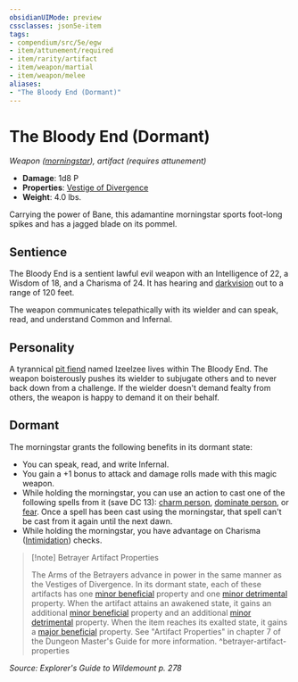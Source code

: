 ```yaml
---
obsidianUIMode: preview
cssclasses: json5e-item
tags:
- compendium/src/5e/egw
- item/attunement/required
- item/rarity/artifact
- item/weapon/martial
- item/weapon/melee
aliases: 
- "The Bloody End (Dormant)"
---
```

# The Bloody End (Dormant)
*Weapon ([morningstar](Mechanics/items/morningstar.md)), artifact (requires attunement)*  

- **Damage**: 1d8 P
- **Properties**: [Vestige of Divergence](Mechanics/Rules/item-properties.md#Vestige%20of%20Divergence)
- **Weight**: 4.0 lbs.

Carrying the power of Bane, this adamantine morningstar sports foot-long spikes and has a jagged blade on its pommel.

## Sentience

The Bloody End is a sentient lawful evil weapon with an Intelligence of 22, a Wisdom of 18, and a Charisma of 24. It has hearing and [darkvision](Mechanics/Rules/senses.md#Darkvision) out to a range of 120 feet.

The weapon communicates telepathically with its wielder and can speak, read, and understand Common and Infernal.

## Personality

A tyrannical [pit fiend](Mechanics/bestiary/fiend/pit-fiend.md) named Izeelzee lives within The Bloody End. The weapon boisterously pushes its wielder to subjugate others and to never back down from a challenge. If the wielder doesn't demand fealty from others, the weapon is happy to demand it on their behalf.

## Dormant

The morningstar grants the following benefits in its dormant state:

- You can speak, read, and write Infernal.  
- You gain a +1 bonus to attack and damage rolls made with this magic weapon.  
- While holding the morningstar, you can use an action to cast one of the following spells from it (save DC 13): [charm person](Mechanics/spells/charm-person.md), [dominate person](Mechanics/spells/dominate-person.md), or [fear](Mechanics/spells/fear.md). Once a spell has been cast using the morningstar, that spell can't be cast from it again until the next dawn.  
- While holding the morningstar, you have advantage on Charisma ([Intimidation](Mechanics/Rules/skills.md#Intimidation)) checks.  

> [!note] Betrayer Artifact Properties
> 
> The Arms of the Betrayers advance in power in the same manner as the Vestiges of Divergence. In its dormant state, each of these artifacts has one [minor beneficial](Mechanics/tables/artifact-properties-minor-beneficial-properties.md) property and one [minor detrimental](Mechanics/tables/artifact-properties-minor-detrimental-properties.md) property. When the artifact attains an awakened state, it gains an additional [minor beneficial](Mechanics/tables/artifact-properties-minor-beneficial-properties.md) property and an additional [minor detrimental](Mechanics/tables/artifact-properties-minor-detrimental-properties.md) property. When the item reaches its exalted state, it gains a [major beneficial](Mechanics/tables/artifact-properties-major-beneficial-properties.md) property. See "Artifact Properties" in chapter 7 of the Dungeon Master's Guide for more information.
^betrayer-artifact-properties

*Source: Explorer's Guide to Wildemount p. 278*